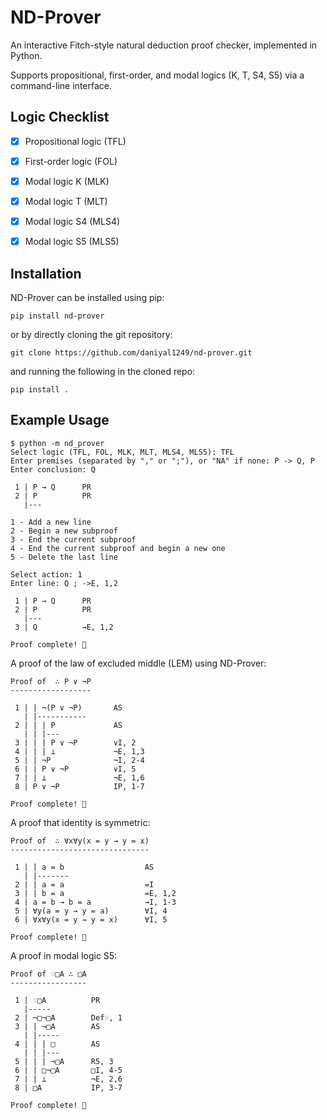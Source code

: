 # ND-Prover

An interactive Fitch-style natural deduction proof checker, implemented in Python.

Supports propositional, first-order, and modal logics (K, T, S4, S5) via a command-line interface.


## Logic Checklist

- [x] Propositional logic (TFL)
- [x] First-order logic (FOL)
- [x] Modal logic K (MLK)
- [x] Modal logic T (MLT)
- [x] Modal logic S4 (MLS4)
- [x] Modal logic S5 (MLS5)


## Installation

ND-Prover can be installed using pip:

    pip install nd-prover

or by directly cloning the git repository:

    git clone https://github.com/daniyal1249/nd-prover.git

and running the following in the cloned repo:

    pip install .


## Example Usage

```
$ python -m nd_prover
Select logic (TFL, FOL, MLK, MLT, MLS4, MLS5): TFL
Enter premises (separated by "," or ";"), or "NA" if none: P -> Q, P
Enter conclusion: Q

 1 | P → Q      PR
 2 | P          PR
   |---

1 - Add a new line
2 - Begin a new subproof
3 - End the current subproof
4 - End the current subproof and begin a new one
5 - Delete the last line

Select action: 1
Enter line: Q ; ->E, 1,2

 1 | P → Q      PR
 2 | P          PR
   |---
 3 | Q          →E, 1,2

Proof complete! 🎉
```

A proof of the law of excluded middle (LEM) using ND-Prover: 

```
Proof of  ∴ P ∨ ¬P
------------------

 1 | | ¬(P ∨ ¬P)       AS
   | |-----------      
 2 | | | P             AS
   | | |---            
 3 | | | P ∨ ¬P        ∨I, 2
 4 | | | ⊥             ¬E, 1,3
 5 | | ¬P              ¬I, 2-4
 6 | | P ∨ ¬P          ∨I, 5
 7 | | ⊥               ¬E, 1,6
 8 | P ∨ ¬P            IP, 1-7

Proof complete! 🎉
```

A proof that identity is symmetric: 

```
Proof of  ∴ ∀x∀y(x = y → y = x)
-------------------------------

 1 | | a = b                  AS
   | |-------
 2 | | a = a                  =I
 3 | | b = a                  =E, 1,2
 4 | a = b → b = a            →I, 1-3
 5 | ∀y(a = y → y = a)        ∀I, 4
 6 | ∀x∀y(x = y → y = x)      ∀I, 5

Proof complete! 🎉
```

A proof in modal logic S5: 

```
Proof of ♢□A ∴ □A
-----------------

 1 | ♢□A          PR
   |-----         
 2 | ¬□¬□A        Def♢, 1
 3 | | ¬□A        AS
   | |-----       
 4 | | | □        AS
   | | |---       
 5 | | | ¬□A      R5, 3
 6 | | □¬□A       □I, 4-5
 7 | | ⊥          ¬E, 2,6
 8 | □A           IP, 3-7

Proof complete! 🎉
```
